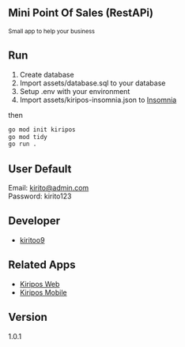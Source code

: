 ## Mini Point Of Sales (RestAPi)
<small>Small app to help your business</small>

## Run
<ol>
    <li>Create database</li>
    <li>Import assets/database.sql to your database</li>
    <li>Setup .env with your environment</li>
    <li>Import assets/kiripos-insomnia.json to <a href="https://insomnia.rest/download" target="_blank">Insomnia</a></li>
</ol>

then

```bash
go mod init kiripos
go mod tidy
go run .
```

## User Default
Email: kirito@admin.com<br />
Password: kirito123

## Developer
<ul>
    <li><a href="https://github.com/kiritoo9">kiritoo9</a></li>
</ul>

## Related Apps
<ul>
    <li><a href="#">Kiripos Web</a></li>
    <li><a href="#">Kiripos Mobile</a></li>
</ul>


## Version
1.0.1